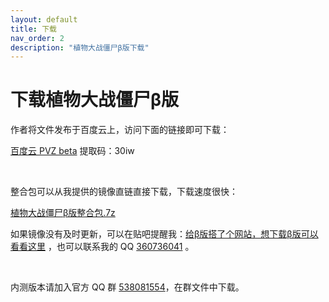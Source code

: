 ```yaml
---
layout: default
title: 下载
nav_order: 2
description: "植物大战僵尸β版下载"
---
```


# 下载植物大战僵尸β版

作者将文件发布于百度云上，访问下面的链接即可下载：

[百度云 PVZ beta](https://pan.baidu.com/s/1Zpbiy_4ZH7dt1FPhghJ2Fg) 提取码：30iw

<br/>

整合包可以从我提供的镜像直链直接下载，下载速度很快：

[植物大战僵尸β版整合包.7z](https://glavo-mirrors.oss-cn-beijing.aliyuncs.com/pvz-beta/%E6%A4%8D%E7%89%A9%E5%A4%A7%E6%88%98%E5%83%B5%E5%B0%B8%CE%B2%E7%89%88%E6%95%B4%E5%90%88%E5%8C%85.7z)

如果镜像没有及时更新，可以在贴吧提醒我：[给β版搭了个网站，想下载β版可以看看这里](https://tieba.baidu.com/p/6473105504) ，也可以联系我的 QQ [360736041](http://wpa.qq.com/msgrd?v=3&uin=360736041&site=qq&menu=yes) 。

<br/>

内测版本请加入官方 QQ 群 [538081554](https://jq.qq.com/?_wv=1027&k=5aAFsMt)，在群文件中下载。
